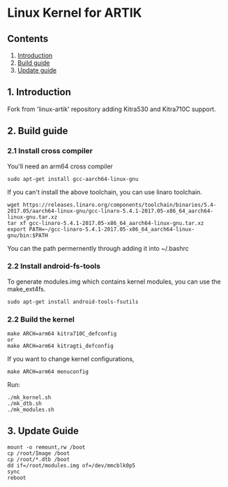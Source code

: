 # Linux Kernel for ARTIK
## Contents
1. [Introduction](#1-introduction)
2. [Build guide](#2-build-guide)
3. [Update guide](#3-update-guide)

## 1. Introduction
Fork from 'linux-artik' repository adding Kitra530 and Kitra710C support.

## 2. Build guide
### 2.1 Install cross compiler

You'll need an arm64 cross compiler
```
sudo apt-get install gcc-aarch64-linux-gnu
```
If you can't install the above toolchain, you can use linaro toolchain.
```
wget https://releases.linaro.org/components/toolchain/binaries/5.4-2017.05/aarch64-linux-gnu/gcc-linaro-5.4.1-2017.05-x86_64_aarch64-linux-gnu.tar.xz
tar xf gcc-linaro-5.4.1-2017.05-x86_64_aarch64-linux-gnu.tar.xz
export PATH=~/gcc-linaro-5.4.1-2017.05-x86_64_aarch64-linux-gnu/bin:$PATH
```

You can the path permernently through adding it into ~/.bashrc

### 2.2 Install android-fs-tools
To generate modules.img which contains kernel modules, you can use the make_ext4fs.
```
sudo apt-get install android-tools-fsutils
```

### 2.2 Build the kernel

```
make ARCH=arm64 kitra710C_defconfig
or
make ARCH=arm64 kitragti_defconfig
```
If you want to change kernel configurations,
```
make ARCH=arm64 menuconfig
```
Run:

```
./mk_kernel.sh
./mk_dtb.sh
./mk_modules.sh
```

## 3. Update Guide

```
mount -o remount,rw /boot
cp /root/Image /boot
cp /root/*.dtb /boot
dd if=/root/modules.img of=/dev/mmcblk0p5
sync
reboot
```

